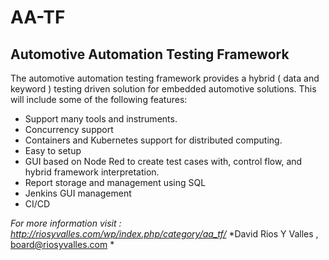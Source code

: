 # AA-TF
## Automotive Automation Testing Framework

The automotive automation testing framework provides a hybrid ( data and keyword ) testing driven solution for embedded automotive solutions. 
This will include some of the following features:

- Support many tools and instruments.
- Concurrency support
- Containers and Kubernetes support for distributed computing.
- Easy to setup
- GUI based on Node Red to create test cases with, control flow, and hybrid framework interpretation.
- Report storage and management using SQL
- Jenkins GUI management
- CI/CD

*For more information visit : http://riosyvalles.com/wp/index.php/category/aa_tf/*
*David Rios Y Valles , board@riosyvalles.com *
